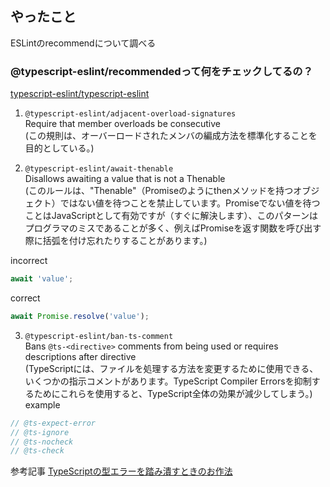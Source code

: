 ## やったこと

ESLintのrecommendについて調べる

### @typescript-eslint/recommendedって何をチェックしてるの？
[typescript-eslint/typescript-eslint](https://github.com/typescript-eslint/typescript-eslint/tree/main/packages/eslint-plugin)  

1. `@typescript-eslint/adjacent-overload-signatures`  
Require that member overloads be consecutive  
(この規則は、オーバーロードされたメンバの編成方法を標準化することを目的としている。)  

2. `@typescript-eslint/await-thenable`  
Disallows awaiting a value that is not a Thenable  
(このルールは、"Thenable"（Promiseのようにthenメソッドを持つオブジェクト）ではない値を待つことを禁止しています。Promiseでない値を待つことはJavaScriptとして有効ですが（すぐに解決します）、このパターンはプログラマのミスであることが多く、例えばPromiseを返す関数を呼び出す際に括弧を付け忘れたりすることがあります。)  

incorrect
```ts
await 'value';
```

correct
```ts
await Promise.resolve('value');
```

3. `@typescript-eslint/ban-ts-comment`  
Bans `@ts-<directive>` comments from being used or requires descriptions after directive  
(TypeScriptには、ファイルを処理する方法を変更するために使用できる、いくつかの指示コメントがあります。TypeScript Compiler Errorsを抑制するためにこれらを使用すると、TypeScript全体の効果が減少してしまう。)  
example
```ts
// @ts-expect-error
// @ts-ignore
// @ts-nocheck
// @ts-check
```
参考記事 [TypeScriptの型エラーを踏み潰すときのお作法](https://qiita.com/uhyo/items/a354d4135e3dec15d01e#%E8%89%B2%E3%80%85%E3%81%AA%E3%82%A8%E3%83%A9%E3%83%BC%E3%81%AE%E6%B6%88%E3%81%97%E6%96%B9)  





